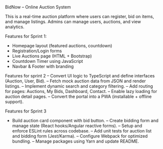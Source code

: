 
BidNow – Online Auction System

This is a real-time auction platform where users can register, bid on items, and manage listings. Admins can manage users, auctions, and view analytics.



Features for Sprint 1:
- Homepage layout (featured auctions, countdown)
- Registration/Login forms
- Live Auctions page (HTML + Bootstrap)
- Countdown Timer using JavaScript
- Navbar & Footer with branding
  
Features for sprint 2
– Convert UI logic to TypeScript and define interfaces (Auction, User, Bid).
– Fetch mock auction data from JSON and render listings.
– Implement dynamic search and category filtering.
– Add routing for pages: Auctions, My Bids, Dashboard, Contact.
– Enable lazy loading for auction detail pages.
– Convert the portal into a PWA (installable + offline support).

Features for Sprint 3
- Build auction card component with bid button.
– Create bidding form and manage state (React hooks/Angular reactive forms).
– Setup and enforce ESLint rules across codebase. – Add unit tests for auction list and bidding form (Jest/Karma).
– Configure Webpack for optimized bundling.
– Manage packages using Yarn and update README.
